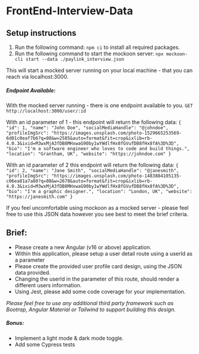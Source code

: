 # FrontEnd-Interview-Data

## Setup instructions

1. Run the following command: `npm ci` to install all required packages.
2. Run the following command to start the mockoon server:
   `npx mockoon-cli start --data ./paylink_interview.json`

This will start a mocked server running on your local machine - that you can reach via localhost:3000.

##### Endpoint Available:

With the mocked server running - there is one endpoint available to you.
`GET http://localhost:3000/user/:id`

With an id parameter of 1 - this endpoint will return the following data:
`{
    "id": 1,
    "name": "John Doe",
    "socialMediaHandle": "@johndoe",
    "profileImgSrc": "https://images.unsplash.com/photo-1529665253569-6d01c0eaf7b6?q=80&w=2585&auto=format&fit=crop&ixlib=rb-4.0.3&ixid=M3wxMjA3fDB8MHxwaG90by1wYWdlfHx8fGVufDB8fHx8fA%3D%3D",
    "bio": "I'm a software engineer who loves to code and build things.",
    "location": "Grantham, UK",
    "website": "https://johndoe.com"
}`

With an id parameter of 2 this endpoint will return the following data:
`{
    "id": 2,
    "name": "Jane Smith",
    "socialMediaHandle": "@janesmith",
    "profileImgSrc": "https://images.unsplash.com/photo-1483884105135-c06ea81a7a80?q=80&w=2670&auto=format&fit=crop&ixlib=rb-4.0.3&ixid=M3wxMjA3fDB8MHxwaG90by1wYWdlfHx8fGVufDB8fHx8fA%3D%3D",
    "bio": "I'm a graphic designer.",
    "location": "London, UK",
    "website": "https://janesmith.com"
}`

If you feel uncomfortable using mockoon as a mocked server - please feel free to use this JSON data however you see best to meet the brief criteria.

## Brief:

- Please create a new Angular (v16 or above) application.
- Within this application, please setup a user detail route using a userId as a parameter
- Please create the provided user profile card design, using the JSON data provided.
- Changing the userId in the parameter of this route, should render a different users information.
- Using Jest, please add some code coverage for your implementation.

_Please feel free to use any additional third party framework such as Bootrap, Angular Material or Tailwind to support building this design._

##### Bonus:

- Implement a light mode & dark mode toggle.
- Add some Cypress tests

